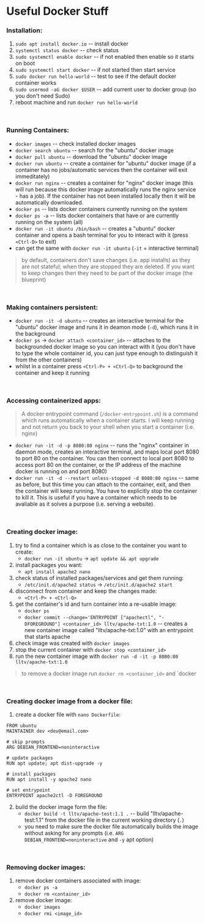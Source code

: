 # Useful Docker Stuff

### Installation:
1. `sudo apt install docker.io` -- install docker
2. `systemctl status docker` -- check status
3. `sudo systemctl enable docker` -- if not enabled then enable so it starts on boot
4. `sudo systemctl start docker` -- if not started then start service
5. `sudo docker run hello-world` -- test to see if the default docker container works
6. `sudo usermod -aG docker $USER` -- add current user to docker group (so you don't need Sudo)
7. reboot machine and run `docker run hello-world` 

<br>

### Running Containers:
- `docker images` -- check installed docker images
- `docker search ubuntu` -- search for the "ubuntu" docker image
- `docker pull ubuntu` -- download the "ubuntu" docker image 
- `docker run ubuntu` -- create a container for "ubuntu" docker image (if a container has no jobs/automatic services then the container will exit immeditately) 
- `docker run nginx` -- creates a container for "nginx" docker image (this will run because this docker image automatically runs the nginx service - has a job). If the container has not been installed locally then it will be automatically downloaded.
- `docker ps` -- lists docker containers currently running on the system 
- `docker ps -a` -- lists docker containers that have or are currently running on the system (all)
- `docker run -it ubuntu /bin/bash` -- creates a "ubuntu" docker container and opens a bash terminal for you to interact with it (press `<Ctrl-D>` to exit)
- can get the same with `docker run -it ubuntu` (`-it` = interactive terminal)


> by default, containers don't save changes (i.e. app installs) as they are not stateful; when they are stopped they are deleted. If you want to keep changes then they need to be part of the docker image (the blueprint)

<br>

### Making containers persistent:
- `docker run -it -d ubuntu` -- creates an interactive terminal for the "ubuntu" docker image and runs it in deamon mode (`-d`), which runs it in the background
- `docker ps` -> `docker attach <container_id>` -- attaches to the backgrounded docker image so you can interact with it (you don't have to type the whole container id, you can just type enough to distinguish it from the other containers)
- whilst in a container press `<Ctrl-P> + <Ctrl-Q>` to background the container and keep it running

<br>

### Accessing containerized apps:
> A docker entrypoint command (`/docker-entrypoint.sh`) is a command which runs automatically when a container starts. I will keep running and not return you back to your shell when you start a container (i.e. nginx)
- `docker run -it -d -p 8080:80 nginx` -- runs the "nginx" container in daemon mode, creates an interactive terminal, and maps local port 8080 to port 80 on the container. You can then connect to local port 8080 to access port 80 on the container, or the IP address of the machine docker is running on and port 8080)
- `docker run -it -d --restart unless-stopped -d 8080:80 nginx` -- same as before, but this time you can attach to the container, exit, and then the container will keep running. You have to explicitly stop the container to kill it. This is useful if you have a container which needs to be avaliable as it solves a purpose (i.e. serving a website).

<br>

### Creating docker image:
1. try to find a container which is as close to the container you want to create: 
	- `docker run -it ubuntu` -> `apt update && apt upgrade`
2. install packages you want:
	- `apt install apache2 nano`
3. check status of installed packages/services and get them running:
	- `/etc/init.d/apache2 status` -> `/etc/init.d/apache2 start`
4. disconnect from container and keep the changes made:
	- `<Ctrl-P> + <Ctrl-Q>` 
5. get the container's id and turn container into a re-usable image:
	- `docker ps`
	- `docker commit --change='ENTRYPOINT ["apachectl", "-DFOREGROUND"]	<container_id> lltv/apache-txt:1.0` -- creates a new container image called "lltv/apache-txt:1.0" with an entrypoint that starts apache
6. check image was created with `docker images`
7. stop the current container with `docker stop <container_id>`
8. run the new container image with `docker run -d -it -p 8080:80 lltv/apache-txt:1.0`

> to remove a docker image run `docker rm <container_id>` and `docker 

<br>

### Creating docker image from a docker file:
1. create a docker file with `nano Dockerfile`:
```docker
FROM ubuntu
MAINTAINER dev <dev@email.com>

# skip prompts
ARG DEBIAN_FRONTEND=noninteractive

# update packages
RUN apt update; apt dist-upgrade -y

# install packages
RUN apt install -y apache2 nano

# set entrypoint 
ENTRYPOINT apache2ctl -D FOREGROUND
```
2. build the docker image form the file:
	- `docker build -t lltv/apache-test:1.1 .` -- build "lltv/apache-test:1.1" from the docker file in the current working directory (`.`)
	- you need to make sure the docker file automatically builds the image without asking for any prompts (i.e. `ARG DEBIAN_FRONTEND=noninteractive` and `-y` apt option)

<br>

### Removing docker images:
1. remove docker containers associated with image:
	- `docker ps -a` 
	- `docker rm <container_id>`
2. remove docker image:
	- `docker images`
	- `docker rmi <image_id>`

